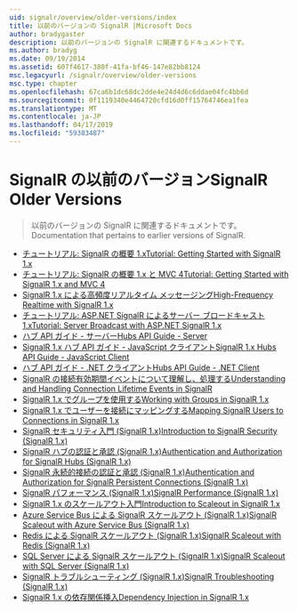 ```yaml
---
uid: signalr/overview/older-versions/index
title: 以前のバージョンの SignalR |Microsoft Docs
author: bradygaster
description: 以前のバージョンの SignalR に関連するドキュメントです。
ms.author: bradyg
ms.date: 09/19/2014
ms.assetid: 607f4617-380f-41fa-bf46-147e82bb8124
msc.legacyurl: /signalr/overview/older-versions
msc.type: chapter
ms.openlocfilehash: 67ca6b1dc68dc2dde4e24d4d6c6ddae04fc4bb6d
ms.sourcegitcommit: 0f1119340e4464720cfd16d0ff15764746ea1fea
ms.translationtype: MT
ms.contentlocale: ja-JP
ms.lasthandoff: 04/17/2019
ms.locfileid: "59383487"
---
```

# <a name="signalr-older-versions"></a><span data-ttu-id="39409-103">SignalR の以前のバージョン</span><span class="sxs-lookup"><span data-stu-id="39409-103">SignalR Older Versions</span></span>

> <span data-ttu-id="39409-104">以前のバージョンの SignalR に関連するドキュメントです。</span><span class="sxs-lookup"><span data-stu-id="39409-104">Documentation that pertains to earlier versions of SignalR.</span></span>


- [<span data-ttu-id="39409-105">チュートリアル: SignalR の概要 1.x</span><span class="sxs-lookup"><span data-stu-id="39409-105">Tutorial: Getting Started with SignalR 1.x</span></span>](tutorial-getting-started-with-signalr.md)
- [<span data-ttu-id="39409-106">チュートリアル: SignalR の概要 1.x と MVC 4</span><span class="sxs-lookup"><span data-stu-id="39409-106">Tutorial: Getting Started with SignalR 1.x and MVC 4</span></span>](tutorial-getting-started-with-signalr-and-mvc-4.md)
- [<span data-ttu-id="39409-107">SignalR 1.x による高頻度リアルタイム メッセージング</span><span class="sxs-lookup"><span data-stu-id="39409-107">High-Frequency Realtime with SignalR 1.x</span></span>](tutorial-high-frequency-realtime-with-signalr.md)
- [<span data-ttu-id="39409-108">チュートリアル: ASP.NET SignalR によるサーバー ブロードキャスト 1.x</span><span class="sxs-lookup"><span data-stu-id="39409-108">Tutorial: Server Broadcast with ASP.NET SignalR 1.x</span></span>](tutorial-server-broadcast-with-aspnet-signalr.md)
- [<span data-ttu-id="39409-109">ハブ API ガイド - サーバー</span><span class="sxs-lookup"><span data-stu-id="39409-109">Hubs API Guide - Server</span></span>](signalr-1x-hubs-api-guide-server.md)
- [<span data-ttu-id="39409-110">SignalR 1.x ハブ API ガイド - JavaScript クライアント</span><span class="sxs-lookup"><span data-stu-id="39409-110">SignalR 1.x Hubs API Guide - JavaScript Client</span></span>](signalr-1x-hubs-api-guide-javascript-client.md)
- [<span data-ttu-id="39409-111">ハブ API ガイド - .NET クライアント</span><span class="sxs-lookup"><span data-stu-id="39409-111">Hubs API Guide - .NET Client</span></span>](signalr-1x-hubs-api-guide-net-client.md)
- [<span data-ttu-id="39409-112">SignalR の接続有効期間イベントについて理解し、処理する</span><span class="sxs-lookup"><span data-stu-id="39409-112">Understanding and Handling Connection Lifetime Events in SignalR</span></span>](handling-connection-lifetime-events.md)
- [<span data-ttu-id="39409-113">SignalR 1.x でグループを使用する</span><span class="sxs-lookup"><span data-stu-id="39409-113">Working with Groups in SignalR 1.x</span></span>](working-with-groups.md)
- [<span data-ttu-id="39409-114">SignalR 1.x でユーザーを接続にマッピングする</span><span class="sxs-lookup"><span data-stu-id="39409-114">Mapping SignalR Users to Connections in SignalR 1.x</span></span>](mapping-users-to-connections.md)
- [<span data-ttu-id="39409-115">SignalR セキュリティ入門 (SignalR 1.x)</span><span class="sxs-lookup"><span data-stu-id="39409-115">Introduction to SignalR Security (SignalR 1.x)</span></span>](introduction-to-security.md)
- [<span data-ttu-id="39409-116">SignalR ハブの認証と承認 (SignalR 1.x)</span><span class="sxs-lookup"><span data-stu-id="39409-116">Authentication and Authorization for SignalR Hubs (SignalR 1.x)</span></span>](hub-authorization.md)
- [<span data-ttu-id="39409-117">SignalR 永続的接続の認証と承認 (SignalR 1.x)</span><span class="sxs-lookup"><span data-stu-id="39409-117">Authentication and Authorization for SignalR Persistent Connections (SignalR 1.x)</span></span>](persistent-connection-authorization.md)
- [<span data-ttu-id="39409-118">SignalR パフォーマンス (SignalR 1.x)</span><span class="sxs-lookup"><span data-stu-id="39409-118">SignalR Performance (SignalR 1.x)</span></span>](signalr-performance.md)
- [<span data-ttu-id="39409-119">SignalR 1.x のスケールアウト入門</span><span class="sxs-lookup"><span data-stu-id="39409-119">Introduction to Scaleout in SignalR 1.x</span></span>](scaleout-in-signalr.md)
- [<span data-ttu-id="39409-120">Azure Service Bus による SignalR スケールアウト (SignalR 1.x)</span><span class="sxs-lookup"><span data-stu-id="39409-120">SignalR Scaleout with Azure Service Bus (SignalR 1.x)</span></span>](scaleout-with-windows-azure-service-bus.md)
- [<span data-ttu-id="39409-121">Redis による SignalR スケールアウト (SignalR 1.x)</span><span class="sxs-lookup"><span data-stu-id="39409-121">SignalR Scaleout with Redis (SignalR 1.x)</span></span>](scaleout-with-redis.md)
- [<span data-ttu-id="39409-122">SQL Server による SignalR スケールアウト (SignalR 1.x)</span><span class="sxs-lookup"><span data-stu-id="39409-122">SignalR Scaleout with SQL Server (SignalR 1.x)</span></span>](scaleout-with-sql-server.md)
- [<span data-ttu-id="39409-123">SignalR トラブルシューティング (SignalR 1.x)</span><span class="sxs-lookup"><span data-stu-id="39409-123">SignalR Troubleshooting (SignalR 1.x)</span></span>](troubleshooting.md)
- [<span data-ttu-id="39409-124">SignalR 1.x の依存関係挿入</span><span class="sxs-lookup"><span data-stu-id="39409-124">Dependency Injection in SignalR 1.x</span></span>](dependency-injection.md)
